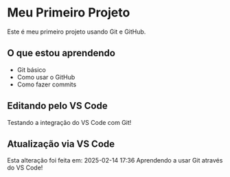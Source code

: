 # Meu Primeiro Projeto

Este é meu primeiro projeto usando Git e GitHub.

## O que estou aprendendo
- Git básico
- Como usar o GitHub
- Como fazer commits

## Editando pelo VS Code
Testando a integração do VS Code com Git!

## Atualização via VS Code
Esta alteração foi feita em: 2025-02-14 17:36
Aprendendo a usar Git através do VS Code!